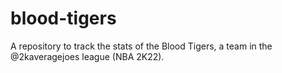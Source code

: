 # blood-tigers

A repository to track the stats of the Blood Tigers, a team in the @2kaveragejoes league (NBA 2K22).
